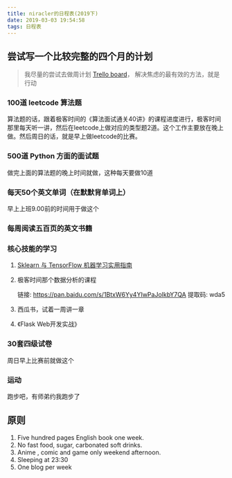 ```yaml
---
title: niracler的日程表(2019下)
date: 2019-03-03 19:54:58
tags: 日程表
---
```


## 尝试写一个比较完整的四个月的计划

> 我尽量的尝试去做周计划 [Trello board](https://trello.com/b/KPWlbWMK/%E5%85%B3%E4%BA%8E%E4%BA%BA%E7%94%9F%E7%9A%84%E8%AE%A1%E5%88%92)， 解决焦虑的最有效的方法，就是行动

### 100道 leetcode 算法题

算法题的话，跟着极客时间的《算法面试通关40讲》的课程进度进行，极客时间那里每天听一讲，然后在leetcode上做对应的类型题2道。这个工作主要放在晚上做。然后周日的话，就是早上做leetcode的比赛。

### 500道 Python 方面的面试题

做完上面的算法题的晚上时间就做，这种每天要做10道

### 每天50个英文单词（在默默背单词上）

早上上班9.00前的时间用于做这个

### 每周阅读五百页的英文书籍

### 核心技能的学习

1. [Sklearn 与 TensorFlow 机器学习实用指南](https://github.com/apachecn/hands-on-ml-zh/tree/d6963c5048a1d4b1da9e741c625f7cc2a1400235)

2. 极客时间那个数据分析的课程

    链接: https://pan.baidu.com/s/1BtxW6Yy4YIwPaJoIkbY7QA 提取码: wda5

3. 西瓜书，试着一周讲一章

4. 《Flask Web开发实战》

### 30套四级试卷

周日早上比赛前就做这个

### 运动

跑步吧，有师弟约我跑步了

## 原则

1. Five hundred pages English book one week.
2. No fast food, sugar, carbonated soft drinks.
3. Anime , comic and game only weekend afternoon.
4. Sleeping at 23:30
5. One blog per week
